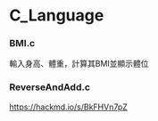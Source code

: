 # C_Language

### BMI.c

輸入身高、體重，計算其BMI並顯示體位

### ReverseAndAdd.c

https://hackmd.io/s/BkFHVn7pZ

### 
